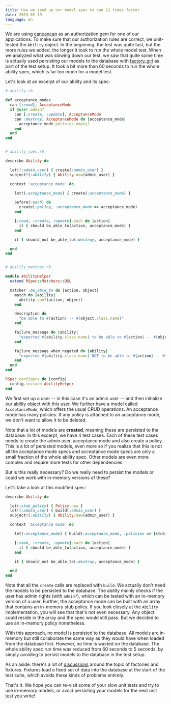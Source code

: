 ```yaml
---
title: How we sped up our model spec to run 12 times faster
date: 2015-02-19
language: en
---
```


We are using [cancancan](https://github.com/CanCanCommunity/cancancan) as an authorization gem for one of our applications. To make sure that our authorization rules are correct, we unit-tested the `Ability` object. In the beginning, the test was quite fast, but the more rules we added, the longer it took to run the whole model test. When we analyzed what was slowing down our test, we saw that quite some time is actually used persisting our models to the database with [factory\_girl](https://github.com/thoughtbot/factory_girl) as part of the test setup. It took a bit more than 60 seconds to run the whole ability spec, which is far too much for a model test.

Let's look at an excerpt of our ability and its spec:

```ruby
# ability.rb

def acceptance_modes
  can [:read], AcceptanceMode
  if @user.admin?
    can [:create, :update], AcceptanceMode
    can :destroy, AcceptanceMode do |acceptance_mode|
      acceptance_mode.policies.empty?
    end
  end
end


# ability_spec.rb

describe Ability do

  let!(:admin_user) { create(:admin_user) }
  subject!(:ability) { Ability.new(admin_user) }

  context 'acceptance mode' do

    let!(:acceptance_mode) { create(:acceptance_mode) }

    before(:each) do
      create(:policy, :acceptance_mode => acceptance_mode)
    end

    [:read, :create, :update].each do |action|
      it { should be_able_to(action, acceptance_mode) }
    end

    it { should_not be_able_to(:destroy, acceptance_mode) }

  end
end


# ability_matcher.rb

module AbilityHelper
  extend RSpec::Matchers::DSL

  matcher :be_able_to do |action, object|
    match do |ability|
      ability.can?(action, object)
    end

    description do
      "be able to #{action} -- #{object.class.name}"
    end

    failure_message do |ability|
      "expected #{ability.class.name} to be able to #{action} -- #{object.class.name}"
    end

    failure_message_when_negated do |ability|
      "expected #{ability.class.name} NOT to be able to #{action} -- #{object.class.name}"
    end
  end
end

RSpec.configure do |config|
  config.include AbilityHelper
end
```

We first set up a user -- in this case it's an admin user -- and then initialize our ability object with this user. We further have a model called `AcceptanceMode`, which offers the usual CRUD operations. An acceptance mode has many policies. If any policy is attached to an acceptance mode, we don't want to allow it to be deleted.

Note that a lot of models are **created**, meaning these are persisted to the database. In this excerpt, we have 4 test cases. Each of these test cases needs to create the admin user, acceptance mode and also create a policy. This is a lot of persisted models, even more so if you realize that this is not all the acceptance mode specs and acceptance mode specs are only a small fraction of the whole ability spec. Other models are even more complex and require more tests for other dependencies.

But is this really necessary? Do we really need to persist the models or could we work with in-memory versions of these?

Let's take a look at this modified spec:

```ruby
describe Ability do

  let(:stub_policy) { Policy.new }
  let!(:admin_user) { build(:admin_user) }
  subject!(:ability) { Ability.new(admin_user) }

  context 'acceptance mode' do

    let(:acceptance_mode) { build(:acceptance_mode, :policies => [stub_policy]) }

    [:read, :create, :update].each do |action|
      it { should be_able_to(action, acceptance_mode) }
    end

    it { should_not be_able_to(:destroy, acceptance_mode) }

  end
end
```

Note that all the `create` calls are replaced with `build`. We actually don't need the models to be persisted to the database. The ability mainly checks if the user has admin rights (with `admin?`), which can be tested with an in-memory version of a user. Further, the acceptance mode can be built with an array that contains an in-memory stub policy. If you look closely at the `Ability` implementation, you will see that that's not even necessary. Any object could reside in the array and the spec would still pass. But we decided to use an in-memory policy nonetheless.

With this approach, no model is persisted to the database. All models are in-memory but still collaborate the same way as they would have when loaded from the database first. However, no time is wasted on the database. The whole ability spec run time was reduced from 60 seconds to 5 seconds, by simply avoiding to persist models to the database in the test setup.

As an aside: there's a lot of [discussions](http://brandonhilkert.com/blog/7-reasons-why-im-sticking-with-minitest-and-fixtures-in-rails/) around the topic of factories and fixtures. Fixtures load a fixed set of data into the database at the start of the test suite, which avoids these kinds of problems entirely.

That's it. We hope you can re-visit some of your slow unit tests and try to use in-memory models, or avoid persisting your models for the next unit test you write!
